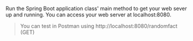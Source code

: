 Run the Spring Boot application class' main method to get your web sever up and running.
You can access your web server at localhost:8080.

>You can test in Postman using 
http://localhost:8080/randomfact (GET)
